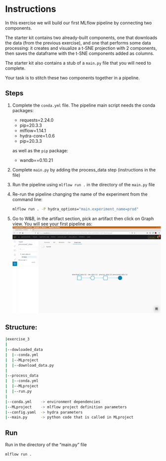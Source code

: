 # Instructions
In this exercise we will build our first MLflow pipeline by connecting two components.

The starter kit contains two already-built components, one that downloads the data (from the
previous exercise), and one that performs some data processing: it creates and visualize 
a t-SNE projection with 2 components, then saves the dataframe with the t-SNE components 
added as columns. 

The starter kit also contains a stub of a ``main.py`` file that you will need to complete.

Your task is to stitch these two components together in a pipeline.

## Steps

1. Complete the ``conda.yml`` file. The pipeline main script needs the conda packages:
     * requests=2.24.0
     * pip=20.3.3
     * mlflow=1.14.1
     * hydra-core=1.0.6
     * pip=20.3.3
   
   as well as the ``pip`` package:
     * wandb==0.10.21

2. Complete ``main.py`` by adding the process_data step (instructions in the file)

3. Run the pipeline using ``mlflow run .`` in the directory of the ``main.py`` file

4. Re-run the pipeline changing the name of the experiment from the command line:
   ```bash
   mlflow run . -P hydra_options="main.experiment_name=prod"
   ```

5. Go to W&B, in the artifact section, pick an artifact then click on Graph view. You will see
   your first pipeline as:
   ![screenshot](first_pipeline.png "first pipeline")


## Structure:
```bash
|exercise_3
|
|--dowloaded_data
|  |--conda.yml
|  |--MLproject
|  |--download_data.py
|
|--process_data
|  |--conda.yml
|  |--MLproject
|  |--run.py
|
|--conda.yml	-> environment dependencies
|--MLproject	-> mlflow project definition parameters
|--config.yaml	-> hydra parameters
|--main.py		-> python code that is called in MLproject
```

## Run 
Run in the directory of the “main.py” file
```bash
mlflow run . 
```